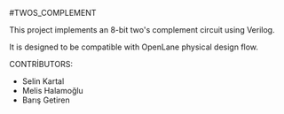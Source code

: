 #TWOS_COMPLEMENT

This project implements an 8-bit two's complement circuit using Verilog.

It is designed to be compatible with OpenLane physical design flow.

CONTRİBUTORS:
* Selin Kartal
* Melis Halamoğlu
* Barış Getiren
